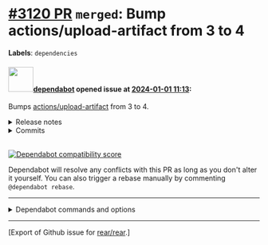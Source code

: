 [\#3120 PR](https://github.com/rear/rear/pull/3120) `merged`: Bump actions/upload-artifact from 3 to 4
======================================================================================================

**Labels**: `dependencies`

#### <img src="https://avatars.githubusercontent.com/in/29110?v=4" width="50">[dependabot](https://github.com/apps/dependabot) opened issue at [2024-01-01 11:13](https://github.com/rear/rear/pull/3120):

Bumps
[actions/upload-artifact](https://github.com/actions/upload-artifact)
from 3 to 4.

<details>
<summary>Release notes</summary>
<p><em>Sourced from <a href="https://github.com/actions/upload-artifact/releases">actions/upload-artifact's releases</a>.</em></p>
<blockquote>
<h2>v4.0.0</h2>
<h2>What's Changed</h2>
<p>The release of upload-artifact@v4 and download-artifact@v4 are major changes to the backend architecture of Artifacts. They have numerous performance and behavioral improvements.</p>
<p>For more information, see the <a href="https://github.com/actions/toolkit/tree/main/packages/artifact"><code>@​actions/artifact</code></a> documentation.</p>
<h2>New Contributors</h2>
<ul>
<li><a href="https://github.com/vmjoseph"><code>@​vmjoseph</code></a> made their first contribution in <a href="https://redirect.github.com/actions/upload-artifact/pull/464">actions/upload-artifact#464</a></li>
</ul>
<p><strong>Full Changelog</strong>: <a href="https://github.com/actions/upload-artifact/compare/v3...v4.0.0">https://github.com/actions/upload-artifact/compare/v3...v4.0.0</a></p>
<h2>v3.1.3</h2>
<h2>What's Changed</h2>
<ul>
<li>chore(github): remove trailing whitespaces by <a href="https://github.com/ljmf00"><code>@​ljmf00</code></a> in <a href="https://redirect.github.com/actions/upload-artifact/pull/313">actions/upload-artifact#313</a></li>
<li>Bump <code>@​actions/artifact</code> version to v1.1.2 by <a href="https://github.com/bethanyj28"><code>@​bethanyj28</code></a> in <a href="https://redirect.github.com/actions/upload-artifact/pull/436">actions/upload-artifact#436</a></li>
</ul>
<p><strong>Full Changelog</strong>: <a href="https://github.com/actions/upload-artifact/compare/v3...v3.1.3">https://github.com/actions/upload-artifact/compare/v3...v3.1.3</a></p>
<h2>v3.1.2</h2>
<ul>
<li>Update all <code>@actions/*</code> NPM packages to their latest versions- <a href="https://redirect.github.com/actions/upload-artifact/issues/374">#374</a></li>
<li>Update all dev dependencies to their most recent versions - <a href="https://redirect.github.com/actions/upload-artifact/issues/375">#375</a></li>
</ul>
<h2>v3.1.1</h2>
<ul>
<li>Update actions/core package to latest version to remove <code>set-output</code> deprecation warning <a href="https://redirect.github.com/actions/upload-artifact/issues/351">#351</a></li>
</ul>
<h2>v3.1.0</h2>
<h2>What's Changed</h2>
<ul>
<li>Bump <code>@​actions/artifact</code> to v1.1.0 (<a href="https://redirect.github.com/actions/upload-artifact/pull/327">actions/upload-artifact#327</a>)
<ul>
<li>Adds checksum headers on artifact upload (<a href="https://redirect.github.com/actions/toolkit/pull/1095">actions/toolkit#1095</a>) (<a href="https://redirect.github.com/actions/toolkit/pull/1063">actions/toolkit#1063</a>)</li>
</ul>
</li>
</ul>
</blockquote>
</details>
<details>
<summary>Commits</summary>
<ul>
<li><a href="https://github.com/actions/upload-artifact/commit/c7d193f32edcb7bfad88892161225aeda64e9392"><code>c7d193f</code></a> Merge pull request <a href="https://redirect.github.com/actions/upload-artifact/issues/466">#466</a> from actions/v4-beta</li>
<li><a href="https://github.com/actions/upload-artifact/commit/13131bb095770b4070a7477c3cd2d96e1c16d9f4"><code>13131bb</code></a> licensed cache</li>
<li><a href="https://github.com/actions/upload-artifact/commit/4a6c273b9834f66a1d05c170dc3f80f9cdb9def1"><code>4a6c273</code></a> Merge branch 'main' into v4-beta</li>
<li><a href="https://github.com/actions/upload-artifact/commit/f391bb91a3d3118aeca171c365bb319ece276b37"><code>f391bb9</code></a> Merge pull request <a href="https://redirect.github.com/actions/upload-artifact/issues/465">#465</a> from actions/robherley/v4-documentation</li>
<li><a href="https://github.com/actions/upload-artifact/commit/9653d03c4b74c32144e02dae644fea70e079d4b3"><code>9653d03</code></a> Apply suggestions from code review</li>
<li><a href="https://github.com/actions/upload-artifact/commit/875b63076402f25ef9d52c294c86ba4f97810575"><code>875b630</code></a> add limitations section</li>
<li><a href="https://github.com/actions/upload-artifact/commit/ecb21463e93740a6be75c3116242169bfdbcb15a"><code>ecb2146</code></a> add compression example</li>
<li><a href="https://github.com/actions/upload-artifact/commit/5e7604f84a055838f64ed68bb9904751523081ae"><code>5e7604f</code></a> trim some repeated info</li>
<li><a href="https://github.com/actions/upload-artifact/commit/d6437d07581fe318a364512e6cf6b1dca6b4f92c"><code>d6437d0</code></a> naming</li>
<li><a href="https://github.com/actions/upload-artifact/commit/1b561557037b4957d7d184e9aac02bec86c771eb"><code>1b56155</code></a> s/v4-beta/v4/g</li>
<li>Additional commits viewable in <a href="https://github.com/actions/upload-artifact/compare/v3...v4">compare view</a></li>
</ul>
</details>
<br />

[![Dependabot compatibility
score](https://dependabot-badges.githubapp.com/badges/compatibility_score?dependency-name=actions/upload-artifact&package-manager=github_actions&previous-version=3&new-version=4)](https://docs.github.com/en/github/managing-security-vulnerabilities/about-dependabot-security-updates#about-compatibility-scores)

Dependabot will resolve any conflicts with this PR as long as you don't
alter it yourself. You can also trigger a rebase manually by commenting
`@dependabot rebase`.

------------------------------------------------------------------------

<details>
<summary>Dependabot commands and options</summary>
<br />

You can trigger Dependabot actions by commenting on this PR:

-   `@dependabot rebase` will rebase this PR
-   `@dependabot recreate` will recreate this PR, overwriting any edits
    that have been made to it
-   `@dependabot merge` will merge this PR after your CI passes on it
-   `@dependabot squash and merge` will squash and merge this PR after
    your CI passes on it
-   `@dependabot cancel merge` will cancel a previously requested merge
    and block automerging
-   `@dependabot reopen` will reopen this PR if it is closed
-   `@dependabot close` will close this PR and stop Dependabot
    recreating it. You can achieve the same result by closing it
    manually
-   `@dependabot show <dependency name> ignore conditions` will show all
    of the ignore conditions of the specified dependency
-   `@dependabot ignore this major version` will close this PR and stop
    Dependabot creating any more for this major version (unless you
    reopen the PR or upgrade to it yourself)
-   `@dependabot ignore this minor version` will close this PR and stop
    Dependabot creating any more for this minor version (unless you
    reopen the PR or upgrade to it yourself)
-   `@dependabot ignore this dependency` will close this PR and stop
    Dependabot creating any more for this dependency (unless you reopen
    the PR or upgrade to it yourself)

</details>

------------------------------------------------------------------------

\[Export of Github issue for
[rear/rear](https://github.com/rear/rear).\]
